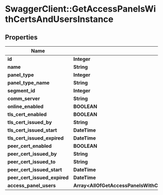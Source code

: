 # SwaggerClient::GetAccessPanelsWithCertsAndUsersInstance

## Properties
Name | Type | Description | Notes
------------ | ------------- | ------------- | -------------
**id** | **Integer** |  | [optional] 
**name** | **String** |  | [optional] 
**panel_type** | **Integer** |  | [optional] 
**panel_type_name** | **String** |  | [optional] 
**segment_id** | **Integer** |  | [optional] 
**comm_server** | **String** |  | [optional] 
**online_enabled** | **BOOLEAN** |  | [optional] 
**tls_cert_enabled** | **BOOLEAN** |  | [optional] 
**tls_cert_issued_by** | **String** |  | [optional] 
**tls_cert_issued_start** | **DateTime** |  | [optional] 
**tls_cert_issued_expired** | **DateTime** |  | [optional] 
**peer_cert_enabled** | **BOOLEAN** |  | [optional] 
**peer_cert_issued_by** | **String** |  | [optional] 
**peer_cert_issued_to** | **String** |  | [optional] 
**peer_cert_issued_start** | **DateTime** |  | [optional] 
**peer_cert_issued_expired** | **DateTime** |  | [optional] 
**access_panel_users** | **Array&lt;AllOfGetAccessPanelsWithCertsAndUsersInstanceAccessPanelUsersItems&gt;** |  | [optional] 

